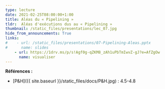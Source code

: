 ```yaml
---
type: lecture
date: 2021-02-25T08:00:00+1:00
title: Aléas du « Pipelining »
tldr:  Aléas d'exécutions dus au « Pipelining »
thumbnail: /static_files/presentations/lec_07.jpg
hide_from_announcements: True
links:
#    - url: /static_files/presentations/07-Pipelining-Aleas.pptx
#      name: slides
    - url: https://1drv.ms/p/s!Agf0g-qZKM8_zAh1uPbTmIwvZ-gJ?e=AfZgOw
      name: visualiser
---
```

**Références :**
- [P&H]({{ site.baseurl }}/static_files/docs/P&H.jpg) : 4.5-4.8
